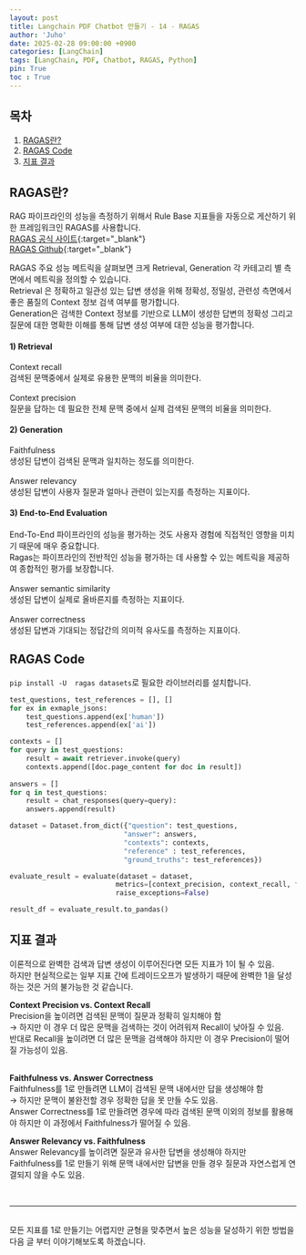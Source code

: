```yaml
---
layout: post
title: Langchain PDF Chatbot 만들기 - 14 - RAGAS
author: 'Juho'
date: 2025-02-28 09:00:00 +0900
categories: [LangChain]
tags: [LangChain, PDF, Chatbot, RAGAS, Python]
pin: True
toc : True
---
```


<style>
  th{
    font-weight: bold;
    text-align: center;
    background-color: white;
  }
  td{
    background-color: white;
  }

</style>

## 목차
1. [RAGAS란?](#ragas란)
2. [RAGAS Code](#ragas-code)
3. [지표 결과](#지표-결과)

## RAGAS란?
RAG 파이프라인의 성능을 측정하기 위해서 Rule Base 지표들을 자동으로 게산하기 위한 프레임워크인 RAGAS를 사용합니다.<br/>
[RAGAS 공식 사이트](https://docs.ragas.io/en/stable/index.html){:target="_blank"}<br/>
[RAGAS Github](https://github.com/explodinggradients/ragas){:target="_blank"}<br/>

RAGAS 주요 성능 메트릭을 살펴보면 크게 Retrieval, Generation 각 카테고리 별 측면에서 메트릭을 정의할 수 있습니다.<br/>
Retrieval 은 정확하고 일관성 있는 답변 생성을 위해 정확성, 정밀성, 관련성 측면에서 좋은 품질의 Context 정보 검색 여부를 평가합니다.<br/>
Generation은 검색한 Context 정보를 기반으로 LLM이 생성한 답변의 정확성 그리고 질문에 대한 명확한 이해를 통해 답변 생성 여부에 대한 성능을 평가합니다.<br/>

#### 1) Retrieval
Context recall<br/>
검색된 문맥중에서 실제로 유용한 문맥의 비율을 의미한다.<br/>
<br/>
Context precision<br/>
질문을 답하는 데 필요한 전체 문맥 중에서 실제 검색된 문맥의 비율을 의미한다.<br/>

#### 2) Generation
Faithfulness<br/>
생성된 답변이 검색된 문맥과 일치하는 정도를 의미한다.<br/>
<br/>
Answer relevancy<br/>
생성된 답변이 사용자 질문과 얼마나 관련이 있는지를 측정하는 지표이다.<br/>

#### 3) End-to-End Evaluation
End-To-End 파이프라인의 성능을 평가하는 것도 사용자 경험에 직접적인 영향을 미치기 때문에 매우 중요합니다.<br/>
Ragas는 파이프라인의 전반적인 성능을 평가하는 데 사용할 수 있는 메트릭을 제공하여 종합적인 평가를 보장합니다.<br/>
<br/>
Answer semantic similarity<br/>
생성된 답변이 실제로 올바른지를 측정하는 지표이다.<br/>
<br/>
Answer correctness<br/>
생성된 답변과 기대되는 정답간의 의미적 유사도를 측정하는 지표이다.<br/>

## RAGAS Code
`pip install -U  ragas datasets`로 필요한 라이브러리를 설치합니다.<br/>
```python
test_questions, test_references = [], []
for ex in exmaple_jsons:
    test_questions.append(ex['human'])
    test_references.append(ex['ai'])

contexts = []
for query in test_questions:
    result = await retriever.invoke(query)
    contexts.append([doc.page_content for doc in result])
            
answers = []
for q in test_questions:
    result = chat_responses(query=query):
    answers.append(result)

dataset = Dataset.from_dict({"question": test_questions,
                            "answer": answers,
                            "contexts": contexts,
                            "reference" : test_references,
                            "ground_truths": test_references})

evaluate_result = evaluate(dataset = dataset, 
                          metrics=[context_precision, context_recall, faithfulness, answer_relevancy, answer_correctness, answer_similarity],
                          raise_exceptions=False)

result_df = evaluate_result.to_pandas()
```

## 지표 결과
이론적으로 완벽한 검색과 답변 생성이 이루어진다면 모든 지표가 1이 될 수 있음.<br/>
하지만 현실적으로는 일부 지표 간에 트레이드오프가 발생하기 때문에 완벽한 1을 달성하는 것은 거의 불가능한 것 같습니다.<br/>

**Context Precision vs. Context Recall**<br/>
Precision을 높이려면 검색된 문맥이 질문과 정확히 일치해야 함<br/>
→ 하지만 이 경우 더 많은 문맥을 검색하는 것이 어려워져 Recall이 낮아질 수 있음.<br/>
반대로 Recall을 높이려면 더 많은 문맥을 검색해야 하지만 이 경우 Precision이 떨어질 가능성이 있음.<br/>
<br/>

**Faithfulness vs. Answer Correctness**<br/>
Faithfulness를 1로 만들려면 LLM이 검색된 문맥 내에서만 답을 생성해야 함<br/>
→ 하지만 문맥이 불완전할 경우 정확한 답을 못 만들 수도 있음.<br/>
Answer Correctness를 1로 만들려면 경우에 따라 검색된 문맥 이외의 정보를 활용해야 하지만 이 과정에서 Faithfulness가 떨어질 수 있음.<br/>

**Answer Relevancy vs. Faithfulness**<br/>
Answer Relevancy를 높이려면 질문과 유사한 답변을 생성해야 하지만<br/>
Faithfulness를 1로 만들기 위해 문맥 내에서만 답변을 만들 경우 질문과 자연스럽게 연결되지 않을 수도 있음.<br/>

<br/>

--- 

<br/>
모든 지표를 1로 만들기는 어렵지만 균형을 맞추면서 높은 성능을 달성하기 위한 방법을 다음 글 부터 이야기해보도록 하겠습니다.<br/>